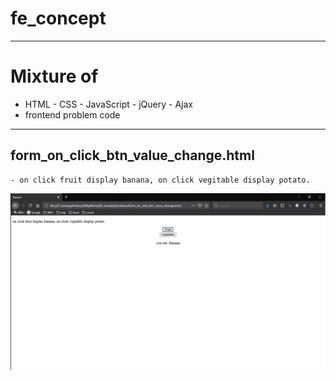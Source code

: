 # fe_concept

---
# Mixture of
- HTML - CSS - JavaScript - jQuery - Ajax
- frontend problem code

---
## form_on_click_btn_value_change.html
	- on click fruit display banana, on click vegitable display potato.
<kbd><img src="/imgs-readme/form_on_click_btn_value_change_v1-1.gif"></img></kbd>
